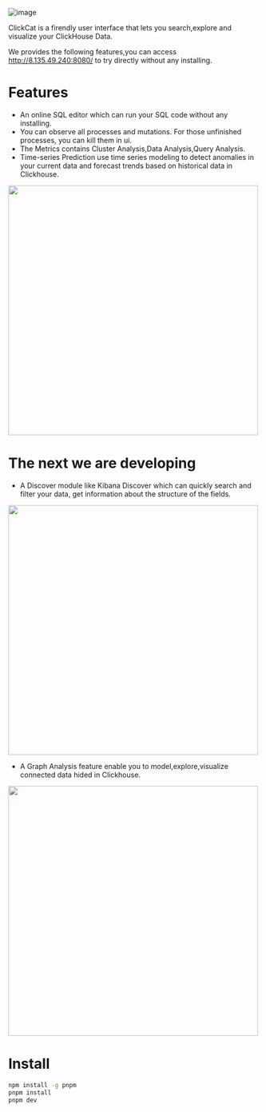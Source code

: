 ![image](https://user-images.githubusercontent.com/22762150/172976873-90907210-9450-4699-adcf-d23daa5ea866.png)

ClickCat is a firendly user interface that lets you search,explore and visualize your ClickHouse Data. 

We provides the following features,you can access http://8.135.49.240:8080/ to try directly without any installing.
# Features
* An online SQL editor  which can run your SQL code without any installing.
* You can observe all processes and mutations. For those unfinished processes, you can kill them in ui.
* The Metrics contains Cluster Analysis,Data Analysis,Query Analysis. 
* Time-series Prediction use time series modeling to detect anomalies in your current data and forecast trends based on historical data in Clickhouse.
<img src="https://user-images.githubusercontent.com/22762150/172766700-de6b755c-0f9d-47e3-b0e3-fbb72ca06f23.png" width="500" />

# The next we are developing
* A Discover module like Kibana Discover which can quickly search and filter your data, get information about the structure of the fields.
<img src="https://user-images.githubusercontent.com/22762150/172767245-4367c1ed-e019-48c3-a980-b6bdacf3a826.png" width="500"/>

* A Graph Analysis feature enable you to model,explore,visualize connected data hided in Clickhouse.
<img src="https://user-images.githubusercontent.com/22762150/172766866-338525eb-b75a-43e4-96fb-c266b81c7457.png" width="500"/>

# Install
```bash
npm install -g pnpm
pnpm install
pnpm dev
```

